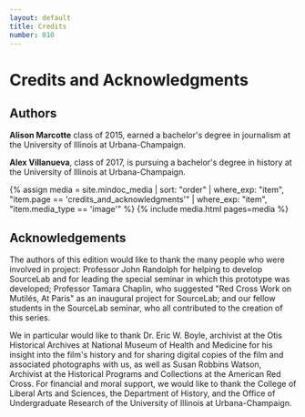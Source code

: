```yaml
---
layout: default
title: Credits
number: 010 
---
```


# Credits and Acknowledgments

## Authors

**Alison Marcotte** class of 2015, earned a bachelor's degree in journalism at the University of Illinois at Urbana-Champaign.

**Alex Villanueva**, class of 2017, is pursuing a bachelor's degree in history at the University of Illinois at Urbana-Champaign.

{% assign media = site.mindoc_media | sort: "order" | where_exp: "item", "item.page == 'credits_and_acknowledgments'" | where_exp: "item", "item.media_type == 'image'" %} 
{% include media.html pages=media %}

## Acknowledgements

The authors of this edition would like to thank the many people who were involved in project: Professor John Randolph for helping to develop SourceLab and for leading the special seminar in which this prototype was developed; Professor Tamara Chaplin, who suggested "Red Cross Work on Mutilés, At Paris" as an inaugural project for SourceLab; and our fellow students in the SourceLab seminar, who all contributed to the creation of this series.

We in particular would like to thank Dr. Eric W. Boyle, archivist at the Otis Historical Archives at National Museum of Health and Medicine for his insight into the film's history and for sharing digital copies of the film and associated photographs with us, as well as Susan Robbins Watson, Archivist at the Historical Programs and Collections at the American Red Cross. For financial and moral support, we would like to thank the College of Liberal Arts and Sciences, the Department of History, and the Office of Undergraduate Research of the University of Illinois at Urbana-Champaign.
